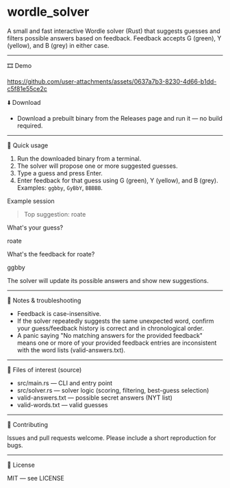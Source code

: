 # wordle_solver

A small and fast interactive Wordle solver (Rust) that suggests guesses and filters possible answers based on feedback. Feedback accepts G (green), Y (yellow), and B (grey) in either case.

---

🎞️ Demo


https://github.com/user-attachments/assets/0637a7b3-8230-4d66-b1dd-c5f81e55ce2c


⬇️ Download

- Download a prebuilt binary from the Releases page and run it — no build required.

---

🚀 Quick usage

1. Run the downloaded binary from a terminal.
2. The solver will propose one or more suggested guesses.
3. Type a guess and press Enter.
4. Enter feedback for that guess using G (green), Y (yellow), and B (grey). Examples: `ggbby`, `GyBbY`, `BBBBB`.

Example session

> Top suggestion: roate

What's your guess?

roate

What's the feedback for roate?

ggbby

The solver will update its possible answers and show new suggestions.

---

🧭 Notes & troubleshooting

- Feedback is case-insensitive.
- If the solver repeatedly suggests the same unexpected word, confirm your guess/feedback history is correct and in chronological order.
- A panic saying "No matching answers for the provided feedback" means one or more of your provided feedback entries are inconsistent with the word lists (valid-answers.txt).

---

📁 Files of interest (source)

- src/main.rs — CLI and entry point
- src/solver.rs — solver logic (scoring, filtering, best-guess selection)
- valid-answers.txt — possible secret answers (NYT list)
- valid-words.txt — valid guesses

---

🤝 Contributing

Issues and pull requests welcome. Please include a short reproduction for bugs.

---

📜 License

MIT — see LICENSE
